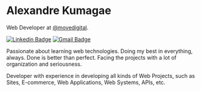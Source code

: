 # Alexandre Kumagae 

Web Developer at [@movedigital](https://github.com/movedigital).

[![Linkedin Badge](https://img.shields.io/badge/-Alexandre%20Kumagae-6633cc?style=flat-square&logo=Linkedin&logoColor=white&link=https://www.linkedin.com/in/alexandrekumagae/)](https://www.linkedin.com/in/alexandrekumagae/) 
[![Gmail Badge](https://img.shields.io/badge/-alexandre@movedigital.com.br-6633cc?style=flat-square&logo=Gmail&logoColor=white&link=mailto:alexandre@movedigital.com.br)](mailto:alexandre@movedigital.com.br)


Passionate about learning web technologies. Doing my best in everything, always. Done is better than perfect. Facing the projects with a lot of organization and seriousness.

Developer with experience in developing all kinds of Web Projects, such as Sites, E-commerce, Web Applications, Web Systems, APIs, etc.
